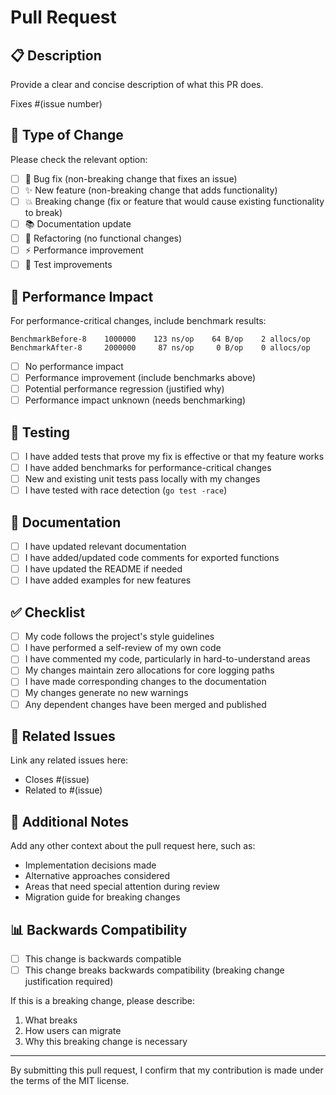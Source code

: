 # Pull Request

## 📋 Description

Provide a clear and concise description of what this PR does.

Fixes #(issue number)

## 🔄 Type of Change

Please check the relevant option:

- [ ] 🐛 Bug fix (non-breaking change that fixes an issue)
- [ ] ✨ New feature (non-breaking change that adds functionality)
- [ ] 💥 Breaking change (fix or feature that would cause existing functionality to break)
- [ ] 📚 Documentation update
- [ ] 🔧 Refactoring (no functional changes)
- [ ] ⚡ Performance improvement
- [ ] 🧪 Test improvements

## 🚀 Performance Impact

For performance-critical changes, include benchmark results:

```
BenchmarkBefore-8    1000000    123 ns/op    64 B/op    2 allocs/op
BenchmarkAfter-8     2000000     87 ns/op     0 B/op    0 allocs/op
```

- [ ] No performance impact
- [ ] Performance improvement (include benchmarks above)
- [ ] Potential performance regression (justified why)
- [ ] Performance impact unknown (needs benchmarking)

## 🧪 Testing

- [ ] I have added tests that prove my fix is effective or that my feature works
- [ ] I have added benchmarks for performance-critical changes
- [ ] New and existing unit tests pass locally with my changes
- [ ] I have tested with race detection (`go test -race`)

## 📖 Documentation

- [ ] I have updated relevant documentation
- [ ] I have added/updated code comments for exported functions
- [ ] I have updated the README if needed
- [ ] I have added examples for new features

## ✅ Checklist

- [ ] My code follows the project's style guidelines
- [ ] I have performed a self-review of my own code
- [ ] I have commented my code, particularly in hard-to-understand areas
- [ ] My changes maintain zero allocations for core logging paths
- [ ] I have made corresponding changes to the documentation
- [ ] My changes generate no new warnings
- [ ] Any dependent changes have been merged and published

## 🔗 Related Issues

Link any related issues here:
- Closes #(issue)
- Related to #(issue)

## 📝 Additional Notes

Add any other context about the pull request here, such as:
- Implementation decisions made
- Alternative approaches considered
- Areas that need special attention during review
- Migration guide for breaking changes

## 📊 Backwards Compatibility

- [ ] This change is backwards compatible
- [ ] This change breaks backwards compatibility (breaking change justification required)

If this is a breaking change, please describe:
1. What breaks
2. How users can migrate
3. Why this breaking change is necessary

---

By submitting this pull request, I confirm that my contribution is made under the terms of the MIT license.